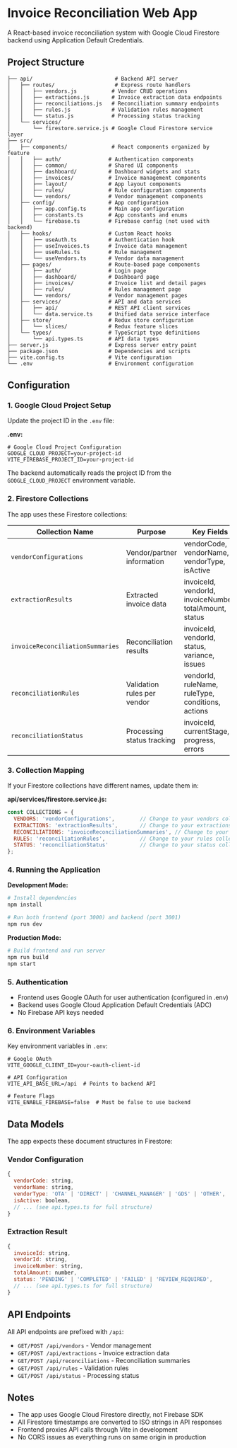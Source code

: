 # Invoice Reconciliation Web App

A React-based invoice reconciliation system with Google Cloud Firestore backend using Application Default Credentials.

## Project Structure

```
├── api/                          # Backend API server
│   ├── routes/                   # Express route handlers
│   │   ├── vendors.js           # Vendor CRUD operations
│   │   ├── extractions.js       # Invoice extraction data endpoints
│   │   ├── reconciliations.js   # Reconciliation summary endpoints
│   │   ├── rules.js             # Validation rules management
│   │   └── status.js            # Processing status tracking
│   └── services/
│       └── firestore.service.js # Google Cloud Firestore service layer
├── src/
│   ├── components/              # React components organized by feature
│   │   ├── auth/               # Authentication components
│   │   ├── common/             # Shared UI components
│   │   ├── dashboard/          # Dashboard widgets and stats
│   │   ├── invoices/           # Invoice management components
│   │   ├── layout/             # App layout components
│   │   ├── rules/              # Rule configuration components
│   │   └── vendors/            # Vendor management components
│   ├── config/                 # App configuration
│   │   ├── app.config.ts       # Main app configuration
│   │   ├── constants.ts        # App constants and enums
│   │   └── firebase.ts         # Firebase config (not used with backend)
│   ├── hooks/                  # Custom React hooks
│   │   ├── useAuth.ts          # Authentication hook
│   │   ├── useInvoices.ts      # Invoice data management
│   │   ├── useRules.ts         # Rule management
│   │   └── useVendors.ts       # Vendor data management
│   ├── pages/                  # Route-based page components
│   │   ├── auth/               # Login page
│   │   ├── dashboard/          # Dashboard page
│   │   ├── invoices/           # Invoice list and detail pages
│   │   ├── rules/              # Rules management page
│   │   └── vendors/            # Vendor management pages
│   ├── services/               # API and data services
│   │   ├── api/                # REST API client services
│   │   └── data.service.ts     # Unified data service interface
│   ├── store/                  # Redux store configuration
│   │   └── slices/             # Redux feature slices
│   └── types/                  # TypeScript type definitions
│       └── api.types.ts        # API data types
├── server.js                   # Express server entry point
├── package.json                # Dependencies and scripts
├── vite.config.ts              # Vite configuration
└── .env                        # Environment configuration

```

## Configuration

### 1. Google Cloud Project Setup

Update the project ID in the `.env` file:

**.env:**
```
# Google Cloud Project Configuration
GOOGLE_CLOUD_PROJECT=your-project-id
VITE_FIREBASE_PROJECT_ID=your-project-id
```

The backend automatically reads the project ID from the `GOOGLE_CLOUD_PROJECT` environment variable.

### 2. Firestore Collections

The app uses these Firestore collections:

| Collection Name | Purpose | Key Fields |
|----------------|---------|------------|
| `vendorConfigurations` | Vendor/partner information | vendorCode, vendorName, vendorType, isActive |
| `extractionResults` | Extracted invoice data | invoiceId, vendorId, invoiceNumber, totalAmount, status |
| `invoiceReconciliationSummaries` | Reconciliation results | invoiceId, vendorId, status, variance, issues |
| `reconciliationRules` | Validation rules per vendor | vendorId, ruleName, ruleType, conditions, actions |
| `reconciliationStatus` | Processing status tracking | invoiceId, currentStage, progress, errors |

### 3. Collection Mapping

If your Firestore collections have different names, update them in:

**api/services/firestore.service.js:**
```javascript
const COLLECTIONS = {
  VENDORS: 'vendorConfigurations',        // Change to your vendors collection
  EXTRACTIONS: 'extractionResults',       // Change to your extractions collection
  RECONCILIATIONS: 'invoiceReconciliationSummaries', // Change to your reconciliations collection
  RULES: 'reconciliationRules',           // Change to your rules collection
  STATUS: 'reconciliationStatus'          // Change to your status collection
};
```

### 4. Running the Application

**Development Mode:**
```bash
# Install dependencies
npm install

# Run both frontend (port 3000) and backend (port 3001)
npm run dev
```

**Production Mode:**
```bash
# Build frontend and run server
npm run build
npm start
```

### 5. Authentication

- Frontend uses Google OAuth for user authentication (configured in .env)
- Backend uses Google Cloud Application Default Credentials (ADC)
- No Firebase API keys needed

### 6. Environment Variables

Key environment variables in `.env`:

```
# Google OAuth
VITE_GOOGLE_CLIENT_ID=your-oauth-client-id

# API Configuration  
VITE_API_BASE_URL=/api  # Points to backend API

# Feature Flags
VITE_ENABLE_FIREBASE=false  # Must be false to use backend
```

## Data Models

The app expects these document structures in Firestore:

### Vendor Configuration
```javascript
{
  vendorCode: string,
  vendorName: string,
  vendorType: 'OTA' | 'DIRECT' | 'CHANNEL_MANAGER' | 'GDS' | 'OTHER',
  isActive: boolean,
  // ... (see api.types.ts for full structure)
}
```

### Extraction Result
```javascript
{
  invoiceId: string,
  vendorId: string,
  invoiceNumber: string,
  totalAmount: number,
  status: 'PENDING' | 'COMPLETED' | 'FAILED' | 'REVIEW_REQUIRED',
  // ... (see api.types.ts for full structure)
}
```

## API Endpoints

All API endpoints are prefixed with `/api`:

- `GET/POST /api/vendors` - Vendor management
- `GET/POST /api/extractions` - Invoice extraction data
- `GET/POST /api/reconciliations` - Reconciliation summaries
- `GET/POST /api/rules` - Validation rules
- `GET/POST /api/status` - Processing status

## Notes

- The app uses Google Cloud Firestore directly, not Firebase SDK
- All Firestore timestamps are converted to ISO strings in API responses
- Frontend proxies API calls through Vite in development
- No CORS issues as everything runs on same origin in production